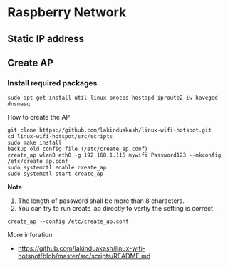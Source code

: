 # Raspberry Network

## Static IP address 

## Create AP

### Install required packages

```
sudo apt-get install util-linux procps hostapd iproute2 iw haveged dnsmasq
```

How to create the AP

```
git clone https://github.com/lakinduakash/linux-wifi-hotspot.git
cd linux-wifi-hotspot/src/scripts
sudo make install
backup old config file (/etc/create_ap.conf)
create_ap wlan0 eth0 -g 192.168.1.115 mywifi Password123 --mkconfig /etc/create_ap.conf
sudo systemctl enable create_ap
sudo systemctl start create_ap
```

**Note**

1. The length of password shall be more than 8 characters.
2. You can try to run create_ap directly to verfiy the setting is correct.
```
create_ap --config /etc/create_ap.conf
```

More inforation
* https://github.com/lakinduakash/linux-wifi-hotspot/blob/master/src/scripts/README.md